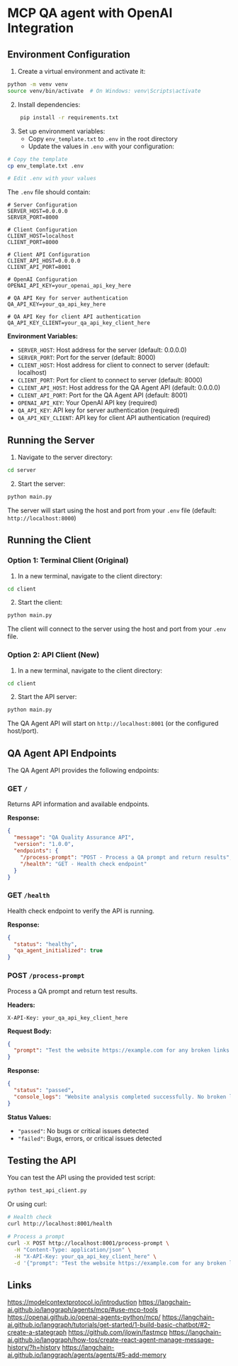 # MCP QA agent with OpenAI Integration

## Environment Configuration

1. Create a virtual environment and activate it:
```bash
python -m venv venv
source venv/bin/activate  # On Windows: venv\Scripts\activate
```

2. Install dependencies:
```bash
    pip install -r requirements.txt
```

3. Set up environment variables:
   - Copy `env_template.txt` to `.env` in the root directory
   - Update the values in `.env` with your configuration:

```bash
# Copy the template
cp env_template.txt .env

# Edit .env with your values
```

The `.env` file should contain:
```
# Server Configuration
SERVER_HOST=0.0.0.0
SERVER_PORT=8000

# Client Configuration
CLIENT_HOST=localhost
CLIENT_PORT=8000

# Client API Configuration
CLIENT_API_HOST=0.0.0.0
CLIENT_API_PORT=8001

# OpenAI Configuration
OPENAI_API_KEY=your_openai_api_key_here

# QA API Key for server authentication
QA_API_KEY=your_qa_api_key_here

# QA API Key for client API authentication
QA_API_KEY_CLIENT=your_qa_api_key_client_here
```

**Environment Variables:**
- `SERVER_HOST`: Host address for the server (default: 0.0.0.0)
- `SERVER_PORT`: Port for the server (default: 8000)
- `CLIENT_HOST`: Host address for client to connect to server (default: localhost)
- `CLIENT_PORT`: Port for client to connect to server (default: 8000)
- `CLIENT_API_HOST`: Host address for the QA Agent API (default: 0.0.0.0)
- `CLIENT_API_PORT`: Port for the QA Agent API (default: 8001)
- `OPENAI_API_KEY`: Your OpenAI API key (required)
- `QA_API_KEY`: API key for server authentication (required)
- `QA_API_KEY_CLIENT`: API key for client API authentication (required)

## Running the Server

1. Navigate to the server directory:
```bash
cd server
```

2. Start the server:
```bash
python main.py
```

The server will start using the host and port from your `.env` file (default: `http://localhost:8000`)

## Running the Client

### Option 1: Terminal Client (Original)
1. In a new terminal, navigate to the client directory:
```bash
cd client
```

2. Start the client:
```bash
python main.py
```

The client will connect to the server using the host and port from your `.env` file.

### Option 2: API Client (New)
1. In a new terminal, navigate to the client directory:
```bash
cd client
```

2. Start the API server:
```bash
python main.py
```

The QA Agent API will start on `http://localhost:8001` (or the configured host/port).

## QA Agent API Endpoints

The QA Agent API provides the following endpoints:

### GET `/`
Returns API information and available endpoints.

**Response:**
```json
{
  "message": "QA Quality Assurance API",
  "version": "1.0.0",
  "endpoints": {
    "/process-prompt": "POST - Process a QA prompt and return results",
    "/health": "GET - Health check endpoint"
  }
}
```

### GET `/health`
Health check endpoint to verify the API is running.

**Response:**
```json
{
  "status": "healthy",
  "qa_agent_initialized": true
}
```

### POST `/process-prompt`
Process a QA prompt and return test results.

**Headers:**
```
X-API-Key: your_qa_api_key_client_here
```

**Request Body:**
```json
{
  "prompt": "Test the website https://example.com for any broken links or content issues"
}
```

**Response:**
```json
{
  "status": "passed",
  "console_logs": "Website analysis completed successfully. No broken links found..."
}
```

**Status Values:**
- `"passed"`: No bugs or critical issues detected
- `"failed"`: Bugs, errors, or critical issues detected

## Testing the API

You can test the API using the provided test script:

```bash
python test_api_client.py
```

Or using curl:

```bash
# Health check
curl http://localhost:8001/health

# Process a prompt
curl -X POST http://localhost:8001/process-prompt \
  -H "Content-Type: application/json" \
  -H "X-API-Key: your_qa_api_key_client_here" \
  -d '{"prompt": "Test the website https://example.com for any broken links or content issues"}'
```

## Links 
https://modelcontextprotocol.io/introduction
https://langchain-ai.github.io/langgraph/agents/mcp/#use-mcp-tools
https://openai.github.io/openai-agents-python/mcp/
https://langchain-ai.github.io/langgraph/tutorials/get-started/1-build-basic-chatbot/#2-create-a-stategraph
https://github.com/jlowin/fastmcp
https://langchain-ai.github.io/langgraph/how-tos/create-react-agent-manage-message-history/?h=history
https://langchain-ai.github.io/langgraph/agents/agents/#5-add-memory


